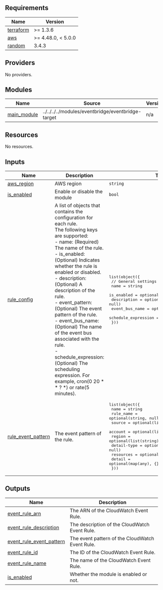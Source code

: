 <!-- BEGIN_TF_DOCS -->
## Requirements

| Name | Version |
|------|---------|
| <a name="requirement_terraform"></a> [terraform](#requirement\_terraform) | >= 1.3.6 |
| <a name="requirement_aws"></a> [aws](#requirement\_aws) | >= 4.48.0, < 5.0.0 |
| <a name="requirement_random"></a> [random](#requirement\_random) | 3.4.3 |

## Providers

No providers.

## Modules

| Name | Source | Version |
|------|--------|---------|
| <a name="module_main_module"></a> [main\_module](#module\_main\_module) | ../../../../modules/eventbridge/eventbridge-target | n/a |

## Resources

No resources.

## Inputs

| Name | Description | Type | Default | Required |
|------|-------------|------|---------|:--------:|
| <a name="input_aws_region"></a> [aws\_region](#input\_aws\_region) | AWS region | `string` | n/a | yes |
| <a name="input_is_enabled"></a> [is\_enabled](#input\_is\_enabled) | Enable or disable the module | `bool` | n/a | yes |
| <a name="input_rule_config"></a> [rule\_config](#input\_rule\_config) | A list of objects that contains the configuration for each rule.<br> The following keys are supported:<br>  - name: (Required) The name of the rule.<br>  - is\_enabled: (Optional) Indicates whether the rule is enabled or disabled.<br>  - description: (Optional) A description of the rule.<br>  - event\_pattern: (Optional) The event pattern of the rule.<br>  - event\_bus\_name: (Optional) The name of the event bus associated with the rule.<br>  - schedule\_expression: (Optional) The scheduling expression. For example, cron(0 20 * * ? *) or rate(5 minutes). | <pre>list(object({<br>    // General settings<br>    name                = string<br>    is_enabled          = optional(bool, true)<br>    description         = optional(string, null)<br>    event_bus_name      = optional(string, null)<br>    schedule_expression = optional(string, null)<br>  }))</pre> | `null` | no |
| <a name="input_rule_event_pattern"></a> [rule\_event\_pattern](#input\_rule\_event\_pattern) | The event pattern of the rule. | <pre>list(object({<br>    name        = string<br>    rule_name   = optional(string, null)<br>    source      = optional(list(string), null)<br>    account     = optional(list(string), null)<br>    region      = optional(list(string), null)<br>    detail-type = optional(list(string), null)<br>    resources   = optional(list(string), null)<br>    detail      = optional(map(any), {})<br>  }))</pre> | `null` | no |

## Outputs

| Name | Description |
|------|-------------|
| <a name="output_event_rule_arn"></a> [event\_rule\_arn](#output\_event\_rule\_arn) | The ARN of the CloudWatch Event Rule. |
| <a name="output_event_rule_description"></a> [event\_rule\_description](#output\_event\_rule\_description) | The description of the CloudWatch Event Rule. |
| <a name="output_event_rule_event_pattern"></a> [event\_rule\_event\_pattern](#output\_event\_rule\_event\_pattern) | The event pattern of the CloudWatch Event Rule. |
| <a name="output_event_rule_id"></a> [event\_rule\_id](#output\_event\_rule\_id) | The ID of the CloudWatch Event Rule. |
| <a name="output_event_rule_name"></a> [event\_rule\_name](#output\_event\_rule\_name) | The name of the CloudWatch Event Rule. |
| <a name="output_is_enabled"></a> [is\_enabled](#output\_is\_enabled) | Whether the module is enabled or not. |
<!-- END_TF_DOCS -->
